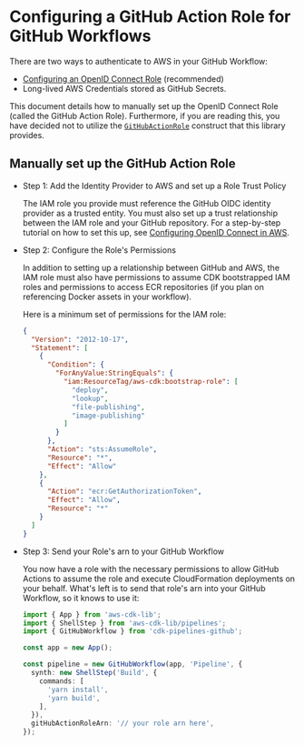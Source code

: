 # Configuring a GitHub Action Role for GitHub Workflows

There are two ways to authenticate to AWS in your GitHub Workflow:

  - [Configuring an OpenID Connect Role](https://docs.github.com/en/actions/deployment/security-hardening-your-deployments/configuring-openid-connect-in-amazon-web-services) (recommended)
  - Long-lived AWS Credentials stored as GitHub Secrets.

This document details how to manually set up the OpenID Connect Role (called the
GitHub Action Role). Furthermore, if you are reading this, you have decided not 
to utilize the
[`GitHubActionRole`](https://github.com/cdklabs/cdk-pipelines-github/blob/main/README.md#githubactionrole-construct)
construct that this library provides. 

## Manually set up the GitHub Action Role

* Step 1: Add the Identity Provider to AWS and set up a Role Trust Policy

  The IAM role you provide must reference the GitHub OIDC identity
  provider as a trusted entity. You must also set up a trust relationship between
  the IAM role and your GitHub repository. For a step-by-step tutorial on how to
  set this up, see
  [Configuring OpenID Connect in AWS](https://docs.github.com/en/actions/deployment/security-hardening-your-deployments/configuring-openid-connect-in-amazon-web-services).

* Step 2: Configure the Role's Permissions

  In addition to setting up a relationship between GitHub and AWS, the IAM role 
  must also have permissions to assume CDK bootstrapped IAM roles and permissions 
  to access ECR repositories (if you plan on referencing Docker assets in your 
  workflow).

  Here is a minimum set of permissions for the IAM role: 

  ```json
  {
    "Version": "2012-10-17",
    "Statement": [
      {
        "Condition": {
          "ForAnyValue:StringEquals": {
            "iam:ResourceTag/aws-cdk:bootstrap-role": [
              "deploy",
              "lookup",
              "file-publishing",
              "image-publishing"
            ]
          }
        },
        "Action": "sts:AssumeRole",
        "Resource": "*",
        "Effect": "Allow"
      },
      {
        "Action": "ecr:GetAuthorizationToken",
        "Effect": "Allow",
        "Resource": "*"
      }
    ]
  }
  ```

* Step 3: Send your Role's arn to your GitHub Workflow

  You now have a role with the necessary permissions to allow GitHub Actions
  to assume the role and execute CloudFormation deployments on your behalf. What's
  left is to send that role's arn into your GitHub Workflow, so it knows to use it:

  ```ts
  import { App } from 'aws-cdk-lib';
  import { ShellStep } from 'aws-cdk-lib/pipelines';
  import { GitHubWorkflow } from 'cdk-pipelines-github';

  const app = new App();

  const pipeline = new GitHubWorkflow(app, 'Pipeline', {
    synth: new ShellStep('Build', {
      commands: [
        'yarn install',
        'yarn build',
      ],
    }),
    gitHubActionRoleArn: '// your role arn here',
  });
  ```